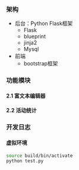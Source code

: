 ### 架构
* 后台：Python Flask框架
  * Flask
  * blueprint
  * jinja2
  * Mysql
* 前端
  * bootstrap框架
  
### 功能模块
#### 2.1 富文本编辑器

#### 2.2 活动统计

### 开发日志

#### 虚拟环境
```bash
source build/bin/activate
python test.py
```
